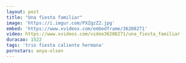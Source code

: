 ```yaml
---
layout: post
title: "Una fiesta familiar"
image: 'https://i.imgur.com/PXZgzZ2.jpg'
embed: 'https://www.xvideos.com/embedframe/36208271'
video: https://www.xvideos.com/video36208271/una_fiesta_familiar
duracao: 1522
tags: 'trio fiesta caliente hermana'
pornstars: anya-olsen
---
```

